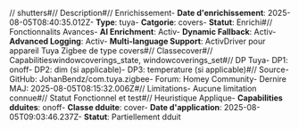 // shutters#// Description#// Enrichissement- **Date d'enrichissement**: 2025-08-05T08:40:35.012Z- **Type**: tuya- **Catgorie**: covers- **Statut**:  Enrichi#// Fonctionnalits Avances- **AI Enrichment**: Activ- **Dynamic Fallback**: Activ- **Advanced Logging**: Activ- **Multi-language Support**: ActivDriver pour appareil Tuya Zigbee de type covers#// Classecover#// Capabilitieswindowcoverings_state, windowcoverings_set#// DP Tuya- DP1: onoff- DP2: dim (si applicable)- DP3: temperature (si applicable)#// Source- GitHub: JohanBendz/com.tuya.zigbee- Forum: Homey Community- Dernire MAJ: 2025-08-05T08:15:32.006Z#// Limitations- Aucune limitation connue#// Statut Fonctionnel et test#// Heuristique Applique- **Capabilities dduites**: onoff- **Classe dduite**: cover- **Date d'application**: 2025-08-05T09:03:46.237Z- **Statut**:  Partiellement dduit